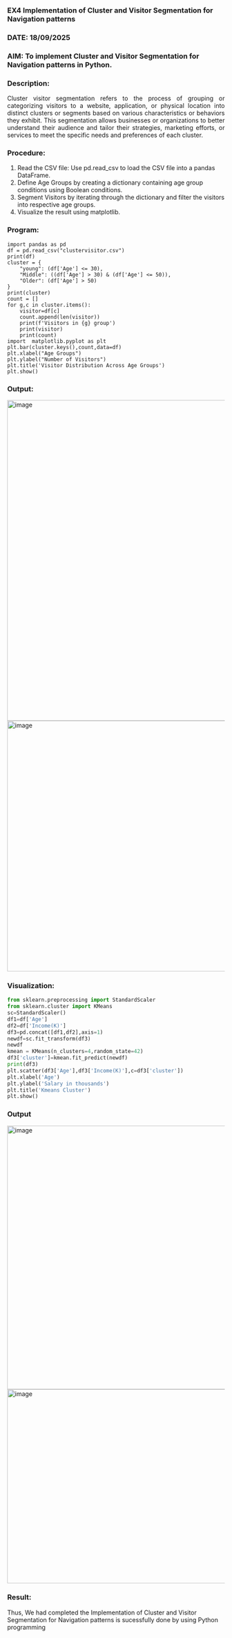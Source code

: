 ### EX4 Implementation of Cluster and Visitor Segmentation for Navigation patterns
### DATE: 18/09/2025
### AIM: To implement Cluster and Visitor Segmentation for Navigation patterns in Python.
### Description:
<div align= "justify">Cluster visitor segmentation refers to the process of grouping or categorizing visitors to a website, 
  application, or physical location into distinct clusters or segments based on various characteristics or behaviors they exhibit. 
  This segmentation allows businesses or organizations to better understand their audience and tailor their strategies, marketing efforts, 
  or services to meet the specific needs and preferences of each cluster.</div>
  
### Procedure:
1) Read the CSV file: Use pd.read_csv to load the CSV file into a pandas DataFrame.
2) Define Age Groups by creating a dictionary containing age group conditions using Boolean conditions.
3) Segment Visitors by iterating through the dictionary and filter the visitors into respective age groups.
4) Visualize the result using matplotlib.

### Program:
```
import pandas as pd
df = pd.read_csv("clustervisitor.csv")
print(df)
cluster = {
    "young": (df['Age'] <= 30),
    "Middle": ((df['Age'] > 30) & (df['Age'] <= 50)),
    "Older": (df['Age'] > 50)
}
print(cluster)
count = []
for g,c in cluster.items():
    visitor=df[c]
    count.append(len(visitor))
    print(f'Visitors in {g} group')
    print(visitor)
    print(count)
import  matplotlib.pyplot as plt
plt.bar(cluster.keys(),count,data=df)
plt.xlabel("Age Groups")
plt.ylabel("Number of Visitors")
plt.title('Visitor Distribution Across Age Groups')
plt.show()
```
### Output:

<img width="574" height="742" alt="image" src="https://github.com/user-attachments/assets/55bf2980-3590-491f-ac05-d39d819ffa91" />

<img width="658" height="580" alt="image" src="https://github.com/user-attachments/assets/6b3b728e-be5d-4ed6-8d09-d727b2e11032" />

### Visualization:
```python
from sklearn.preprocessing import StandardScaler
from sklearn.cluster import KMeans
sc=StandardScaler()
df1=df['Age']
df2=df['Income(K)']
df3=pd.concat([df1,df2],axis=1)
newdf=sc.fit_transform(df3)
newdf
kmean = KMeans(n_clusters=4,random_state=42)
df3['cluster']=kmean.fit_predict(newdf)
print(df3)
plt.scatter(df3['Age'],df3['Income(K)'],c=df3['cluster'])
plt.xlabel('Age')
plt.ylabel('Salary in thousands')
plt.title('Kmeans Cluster')
plt.show()
```
### Output

<img width="681" height="610" alt="image" src="https://github.com/user-attachments/assets/6fc22b3f-19f0-439a-841e-cb2577c42ecc" />

<img width="1213" height="449" alt="image" src="https://github.com/user-attachments/assets/660e3590-19fb-4c2d-80a1-0c051e8e9ecc" />

### Result:
Thus, We had completed the Implementation of Cluster and Visitor Segmentation for Navigation patterns is sucessfully done by using Python programming
